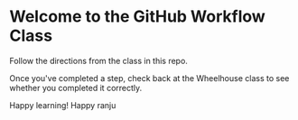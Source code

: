 # Welcome to the GitHub Workflow Class

Follow the directions from the class in this repo.

Once you've completed a step, check back at the Wheelhouse class to see whether you completed it correctly.

Happy learning!
Happy ranju